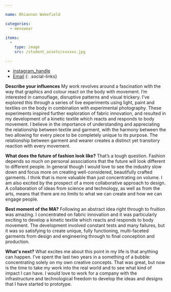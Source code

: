 ```yaml
---

name: Rhiannon Wakefield

categories:
  - menswear

items:
  -
    type: image
    src: /student_assets/xxxxxx.jpg

---
```


* [instagram_handle](https://www.instagram.com/rhiannonwakefield/)
* [Email](mailto:rhiannon.wakefield@network.rca.ac.uk)
{: .social-links}

**Describe your influences**
My work revolves around a fascination with the way that graphics and colour react on the body with movement. I’m interested in camouflage, disruptive patterns and visual trickery. I’ve explored this through a series of live experiments using light, paint and textiles on the body in combination with experimental photography.
These experiments inspired further exploration of fabric innovation, and resulted in my development of a kinetic textile which reacts and responds to body movement. I believe in the importance of understanding and appreciating the relationship between textile and garment, with the harmony between the two allowing for every piece to be completely unique to its purpose. The relationship between garment and wearer creates a distinct yet transitory reaction with every movement.

**What does the future of fashion look like?**
That’s a tough question. Fashion depends so much on personal associations that the future will look different to different people. In general though I would love to see the industry slow down and focus more on creating well-considered, beautifully crafted garments. I think that is more valuable than just concentrating on volume. I am also excited by the prospect of a more collaborative approach to design. A collaboration of ideas from science and technology, as well as from the arts, means that there are no limits to what we can create and how we can engage people.

**Best moment of the MA?**
Following an abstract idea right through to fruition was amazing. I concentrated on fabric innovation and it was particularly exciting to develop a kinetic textile which reacts and responds to body movement. The development involved constant tests and many failures, but it was so satisfying to create unique, fully functioning, multi-faceted garments from design and engineering through to final conception and production.

**What's next?**
What excites me about this point in my life is that anything can happen. I've spent the last two years in a something of a bubble: concentrating solely on my own creative concepts. That was great, but now is the time to take my work into the real world and to see what kind of impact I can have.  I would love to work for a company with the infrastructure and technological freedom to develop the ideas and designs that I have started to prototype.
